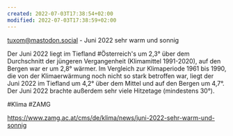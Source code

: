 ```yaml
---
created: 2022-07-03T17:38:54+02:00
modified: 2022-07-03T17:38:59+02:00
---
```


tuxom@mastodon.social - Juni 2022 sehr warm und sonnig 

Der Juni 2022 liegt im Tiefland #Österreich's um 2,3° über dem Durchschnitt der jüngeren Vergangenheit (Klimamittel 1991-2020), auf den Bergen war er um 2,8° wärmer. Im Vergleich zur Klimaperiode 1961 bis 1990, die von der Klimaerwärmung noch nicht so stark betroffen war, liegt der Juni 2022 im Tiefland um 4,2° über dem Mittel und auf den Bergen um 4,7°. Der Juni 2022 brachte außerdem sehr viele Hitzetage (mindestens 30°). 

#Klima #ZAMG

https://www.zamg.ac.at/cms/de/klima/news/juni-2022-sehr-warm-und-sonnig
